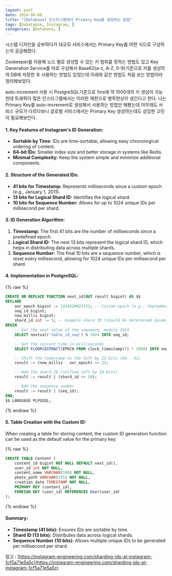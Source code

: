 ```yaml
---
layout: post
date: 2024-08-08
title: "[Database] 인스타그램에서 Primary key를 생성하는 방법"
tags: [Dabatabse, Instagram, ]
categories: [Database, ]
---
```



시스템 디자인을 공부하다가 대규모 서비스에서는 Primary Key를 어떤 식으로 구성하는지 궁금해졌다. 


Zookeeper를 이용해 노드 별로 생성할 수 있는 키 범위를 정하는 방법도 있고 Key Generation Service를 따로 구성해서 Base62(a-z, A-Z, 0-9)기준으로 키를 생성하여 DB에 저장한 후 사용하는 방법도 있었는데 아래와 같은 방법도 처음 보는 방법이라 정리해보았다. 


auto-increment 사용 시 PostgreSQL기준으로 1ms에 약 1000개의 키 생성이 가능한데 트래픽이 많은 인스타그램에서는 이러한 제한으로 병목현상이 생긴다고 한다. 나는 Primary Key를 auto-increment로 생성해서 사용하는 방법만 해봤는데 아무래도 서비스 규모가 다르다보니 글로벌 서비스에서는 Primary Key 생성하는데도 상당한 고민이 필요해보인다. 


#### 1. Key Features of Instagram's ID Generation:

- **Sortable by Time:** IDs are time-sortable, allowing easy chronological ordering of content.
- **64-bit IDs:** Smaller index size and better storage in systems like Redis.
- **Minimal Complexity:** Keep the system simple and minimize additional components.

#### 2. Structure of the Generated IDs:

- **41 bits for Timestamp:** Represents milliseconds since a custom epoch (e.g., January 1, 2011).
- **13 bits for Logical Shard ID:** Identifies the logical shard.
- **10 bits for Sequence Number:** Allows for up to 1024 unique IDs per millisecond per shard.

#### 3. ID Generation Algorithm:

1. **Timestamp:** The first 41 bits are the number of milliseconds since a predefined epoch.
2. **Logical Shard ID:** The next 13 bits represent the logical shard ID, which helps in distributing data across multiple shards.
3. **Sequence Number:** The final 10 bits are a sequence number, which is reset every millisecond, allowing for 1024 unique IDs per millisecond per shard.

#### 4. Implementation in PostgreSQL:



{% raw %}
```sql
CREATE OR REPLACE FUNCTION next_id(OUT result bigint) AS $$
DECLARE
    our_epoch bigint := 1314220021721; -- Custom epoch (e.g., September 9, 2011)
    seq_id bigint;
    now_millis bigint;
    shard_id int := 5; -- Example shard ID (should be determined dynamically in a real scenario)
BEGIN
    -- Get the next value of the sequence, modulo 1024
    SELECT nextval('table_id_seq') % 1024 INTO seq_id;

    -- Get the current time in milliseconds
    SELECT FLOOR(EXTRACT(EPOCH FROM clock_timestamp()) * 1000) INTO now_millis;

    -- Shift the timestamp to the left by 23 bits (64 - 41)
    result := (now_millis - our_epoch) << 23;

    -- Add the shard ID (shifted left by 10 bits)
    result := result | (shard_id << 10);

    -- Add the sequence number
    result := result | (seq_id);
END;
$$ LANGUAGE PLPGSQL;
```
{% endraw %}



#### 5. Table Creation with the Custom ID:


When creating a table for storing content, the custom ID generation function can be used as the default value for the primary key:



{% raw %}
```sql
CREATE TABLE Content (
    content_id bigint NOT NULL DEFAULT next_id(),
    user_id int NOT NULL,
    content_name VARCHAR(100) NOT NULL,
    photo_path VARCHAR(255) NOT NULL,
    creation_date TIMESTAMP NOT NULL,
    PRIMARY KEY (content_id),
    FOREIGN KEY (user_id) REFERENCES User(user_id)
);
```
{% endraw %}



#### Summary:

- **Timestamp (41 bits):** Ensures IDs are sortable by time.
- **Shard ID (13 bits):** Distributes data across logical shards.
- **Sequence Number (10 bits):** Allows multiple unique IDs to be generated per millisecond per shard.

참고 : [https://instagram-engineering.com/sharding-ids-at-instagram-1cf5a71e5a5c](https://instagram-engineering.com/sharding-ids-at-instagram-1cf5a71e5a5c)

